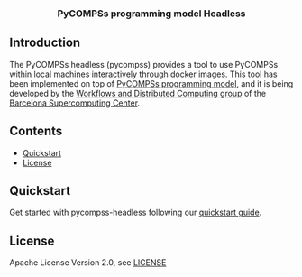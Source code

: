 
<h3 align="center">PyCOMPSs programming model Headless</h3>

## Introduction

The PyCOMPSs headless (pycompss) provides a tool to use PyCOMPSs within local machines interactively through docker images.
This tool has been implemented on top of [PyCOMPSs programming model](http://compss.bsc.es), and it is being developed by the [Workflows and Distributed Computing group](https://github.com/bsc-wdc) of the [Barcelona Supercomputing Center](https://www.bsc.es/).

## Contents

- [Quickstart](#quickstart)
- [License](#license)

## Quickstart

Get started with pycompss-headless following our [quickstart guide](./QUICKSTART.md).


## License

Apache License Version 2.0, see [LICENSE](LICENSE)
